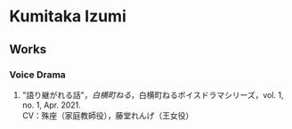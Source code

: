 # Kumitaka Izumi

## Works

### Voice Drama

1. "語り継がれる話"，*白横町ねる*，白横町ねるボイスドラマシリーズ，vol. 1, no. 1, Apr. 2021. <br>CV：殊座（家庭教師役），藤堂れんげ（王女役）
